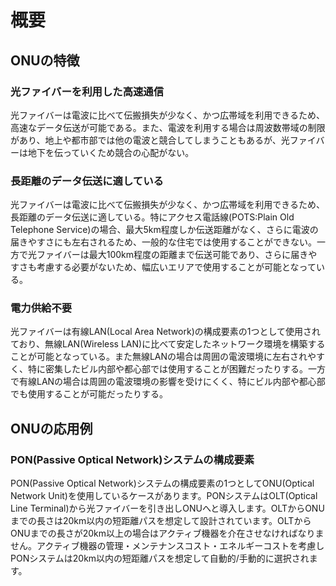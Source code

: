 

# 概要
## ONUの特徴
### 光ファイバーを利用した高速通信
光ファイバーは電波に比べて伝搬損失が少なく、かつ広帯域を利用できるため、高速なデータ伝送が可能である。また、電波を利用する場合は周波数帯域の制限があり、地上や都市部では他の電波と競合してしまうこともあるが、光ファイバーは地下を伝っていくため競合の心配がない。
### 長距離のデータ伝送に適している
光ファイバーは電波に比べて伝搬損失が少なく、かつ広帯域を利用できるため、長距離のデータ伝送に適している。特にアクセス電話線(POTS:Plain Old Telephone Service)の場合、最大5km程度しか伝送距離がなく、さらに電波の届きやすさにも左右されるため、一般的な住宅では使用することができない。一方で光ファイバーは最大100km程度の距離まで伝送可能であり、さらに届きやすさも考慮する必要がないため、幅広いエリアで使用することが可能となっている。
### 電力供給不要
光ファイバーは有線LAN(Local Area Network)の構成要素の1つとして使用されており、無線LAN(Wireless LAN)に比べて安定したネットワーク環境を構築することが可能となっている。また無線LANの場合は周囲の電波環境に左右されやすく、特に密集したビル内部や都心部では使用することが困難だったりする。一方で有線LANの場合は周囲の電波環境の影響を受けにくく、特にビル内部や都心部でも使用することが可能だったりする。
## ONUの応用例
### PON(Passive Optical Network)システムの構成要素
PON(Passive Optical Network)システムの構成要素の1つとしてONU(Optical Network Unit)を使用しているケースがあります。PONシステムはOLT(Optical Line Terminal)から光ファイバーを引き出しONUへと導入します。OLTからONUまでの長さは20km以内の短距離パスを想定して設計されています。OLTからONUまでの長さが20km以上の場合はアクティブ機器を介在させなければなりません。アクティブ機器の管理・メンテナンスコスト・エネルギーコストを考慮しPONシステムは20km以内の短距離パスを想定して自動的/手動的に選択されます。